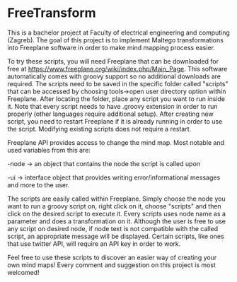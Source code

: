 # FreeTransform

This is a bachelor project at Faculty of electrical engineering and computing (Zagreb).
The goal of this project is to implement Maltego transformations into Freeplane software 
in order to make mind mapping process easier.

To try these scripts, you will need Freeplane that can be downloaded for free at https://www.freeplane.org/wiki/index.php/Main_Page.
This software automatically comes with groovy support so no additional downloads are required.
The scripts need to be saved in the specific folder called "scripts" that can be accessed by choosing tools->open user directory option within Freeplane.
After locating the folder, place any script you want to run inside it. Note that every script needs to have .groovy extension in order to run properly (other languages require additional setup).
After creating new script, you need to restart Freeplane if it is already running in order to use the script. Modifying existing scripts does not require a restart.

Freeplane API provides access to change the mind map. Most notable and used variables from this are:

  -node -> an object that contains the node the script is called upon
  
  -ui -> interface object that provides writing error/informational messages and more to the user.
  
The scripts are easily called within Freeplane. Simply choose the node you want to run a groovy script on, right click on it, choose "scripts" and then click on the desired script to execute it.
Every scripts uses node name as a parameter and does a transformation on it.
Although the user is free to use any script on desired node, if node text is not compatible with the called script, an appropriate message will be displayed.
Certain scripts, like ones that use twitter API, will require an API key in order to work.

Feel free to use these scripts to discover an easier way of creating your own mind maps!
Every comment and suggestion on this project is most welcomed!
